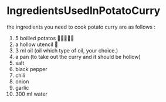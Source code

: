 # IngredientsUsedInPotatoCurry
the ingredients you need to cook potato curry are as follows :
1.  5 boilled potatos 🥔🥔🥔🥔🥔
2.  a hollow utencil 🍳
3.  3 ml oil (oil which type of oil, your choice.)
4.  a pan (to take out the curry and it should be hollow)
5.  salt
6.  black pepper
7.  chili
8.  onion
9.  garlic 
10. 300 ml water